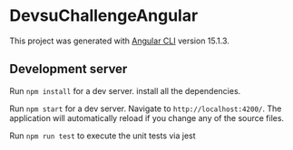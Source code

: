 # DevsuChallengeAngular

This project was generated with [Angular CLI](https://github.com/angular/angular-cli) version 15.1.3.

## Development server

Run `npm install` for a dev server. install all the dependencies.

Run `npm start` for a dev server. Navigate to `http://localhost:4200/`. The application will automatically reload if you change any of the source files.

Run `npm run test` to execute the unit tests via jest
